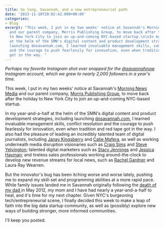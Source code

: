 ```yaml
---
title: So long, Savannah, and a new entrepreneurial path
date: '2013-11-10T20:02:42.000+00:00'
categories:
- Blog
excerpt: "This week, I put in my two weeks' notice at Savannah's Morning News Media
  and our parent company, Morris Publishing Group, to move back after the holiday
  to New York City to join an up-and-coming NYC-based startup.\n\nIn my year-and-a-half
  at the helm of the SMN's digital content and product development strategies, including
  launching dosavannah.com, I learned invaluable management skills, conflict resolution
  and the courage to push fearlessly for innovation, even when tradition and red tape
  got in the way. "
---
```


<p><em>Perhaps my favorite Instagram shot ever snapped for the <a href="http://instagram.com/savannahnow" target="_blank">@savannahnow</a> Instagram account, which we grew to nearly 2,000 followers in a year's time.</em></p>
<p style="text-align: left;">This week, I put in my two weeks' notice at Savannah's <a href="http://savannahnow.com" target="_blank">Morning News Media</a> and our parent company, <a href="http://morris.com" target="_blank">Morris Publishing Group</a>, to move back after the holiday to New York City to join an up-and-coming NYC-based startup.</p>
<p style="text-align: left;">In my year-and-a-half at the helm of the SMN's digital content and product development strategies, including launching <a href="http://dosavannah.com" target="_blank">dosavannah.com</a>, I learned invaluable management skills, conflict resolution and the courage to push fearlessly for innovation, even when tradition and red tape got in the way. <!--more-->I also had the pleasure of leading an incredibly talented team of digital journalists, including <a href="http://janaykingsberry.com">Janay Kingsberry</a> and <a href="http://twitter.com/catiemafera">Catie Mafera</a>, as well as working underneath media disruption visionaries such as <a href="https://www.linkedin.com/pub/craig-sims/3/523/496">Craig Sims</a> and <a href="http://yelvington.com">Steve Yelvington</a>; talented digital marketers such as <a href="https://www.linkedin.com/profile/view?id=2054314&amp;authType=NAME_SEARCH&amp;authToken=8qGQ&amp;locale=en_US&amp;srchid=953588771398146313327&amp;srchindex=1&amp;srchtotal=63&amp;trk=vsrp_people_res_name&amp;trkInfo=VSRPsearchId%3A953588771398146313327%2CVSRPtargetId%3A2054314%2CVSRPcmpt%3Aprimary" target="_blank">Stacy Jennings</a> and <a href="https://twitter.com/jhaymanPR" target="_blank">Jessica Hayman</a>; and tireless sales professionals working around-the-clock to develop new revenue streams for local news, such as <a href="https://www.linkedin.com/profile/view?id=41178946&amp;locale=en_US&amp;trk=tyah&amp;trkInfo=tarId%3A1398146633026%2Ctas%3Arachel%20gardner%2Cidx%3A1-1-1" target="_blank">Rachel Gardner</a> and Laura Ray Wearren.</p>
<p style="text-align: left;">But the innovator's bug has been itching worse and worse lately, pushing me to expand my skill-set and programming abilities at a more rapid pace. While family issues landed me in Savannah originally following the <a href="http://www.theblacksheartimes.com/articles/2012/03/18/obituaries/doc4f662f194f297177971782.txt" target="_blank">death of my dad </a>in May 2012, my mom and I have had nearly a year-and-a-half to heal, and it's time for my next chapter. Given NYC's burgeoning tech/entrepreneurial scene, I finally decided this week to make a leap of faith into the big data startup community, as well as (possibly) explore new ways of building stronger, more informed communities.</p>
<p style="text-align: left;">I'll keep you posted.</p>

